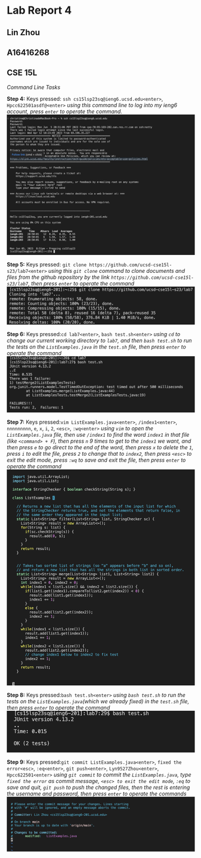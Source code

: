 # Lab Report 4
## Lin Zhou
## A16416268
## CSE 15L
*Command Line Tasks*

**Step 4:**
Keys pressed: `ssh cs15lsp23sq@ieng6.ucsd.edu<enter>`, `Hpcc622501asdf@<enter>` 
*using this command line to log into my ieng6 account, press `enter` to operate the command.*
![step4](step_4.png)


**Step 5:**
Keys pressed: `git clone https://github.com/ucsd-cse15l-s23/lab7<enter>`
*using this `git clone` command to clone documents and files from the github repository by the link `https://github.com/ucsd-cse15l-s23/lab7`, then press `enter` to operate the command*
![step5](step_5.png)


**Step 6:**
Keys pressed:`cd lab7<enter>`, `bash test.sh<enter>`
*using `cd` to change our current working directory to `lab7`, and then `bash test.sh` to run the tests on the `ListExamples.java` in the `test.sh` file, then press `enter` to operate the command*
![step6](step_6.png)

**Step 7:**
Keys pressed:`vim ListExamples.java<enter>`, `/index1<enter>`, `nnnnnnnnn`, `e`, `x`, `i`, `2`, `<esc>`, `:wq<enter>`
*using `vim` to open the `ListExamples.java` file, then use `/index1` to find the word `index1` in that file (like `<command> + F`), then press `n` 9 times to get to the `index1` we want, and then press `e` to go direct to the end of the word, then press `x` to delete the `1`, press `i`
to edit the file, press `2` to change that to `index2`, then press `<esc>` to exit the edit mode, press `:wq` to save and exit the file, then press `enter` to operate the command*
![step7](step_7.png)

**Step 8:**
Keys pressed:`bash test.sh<enter>`
*using `bash test.sh` to run the tests on the `ListExamples.java`(which we already fixed) in the `test.sh` file, then press `enter` to operate the command*
![step8](step_8.png)

**Step 9:**
Keys pressed:`git commit ListExamples.java<enter>`, `fixed the error<esc>`, `:eq<enter>`, `git push<enter>`, `Lyn9527Zhou<enter>`, `Hpcc622501<enter>`
*using `git commit` to commit the `ListExamples.java`, type `fixed the error` as commit message, `<esc> to exit the edit mode`, `:eq` to save and quit, `git push` to push the changed files, then the rest is entering the username and password, then press `enter` to operate the commands*
![step9](step_9.png)
